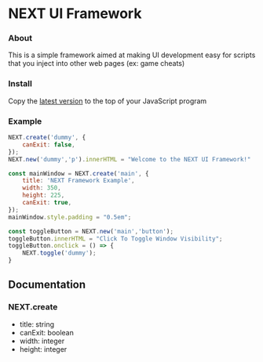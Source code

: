 # NEXT UI Framework

### About
This is a simple framework aimed at making UI development easy for scripts that you inject into other web pages (ex: game cheats)

### Install
Copy the [latest version](https://raw.githubusercontent.com/Frontesque/NEXT-UI-Framework/main/latest.js) to the top of your JavaScript program

### Example
```js
NEXT.create('dummy', {
	canExit: false,
});
NEXT.new('dummy','p').innerHTML = "Welcome to the NEXT UI Framework!"

const mainWindow = NEXT.create('main', {
	title: 'NEXT Framework Example',
	width: 350,
	height: 225,
	canExit: true,
});
mainWindow.style.padding = "0.5em";

const toggleButton = NEXT.new('main','button');
toggleButton.innerHTML = "Click To Toggle Window Visibility";
toggleButton.onclick = () => {
    NEXT.toggle('dummy');
}
```

## Documentation
### NEXT.create
- title: string
- canExit: boolean
- width: integer
- height: integer
